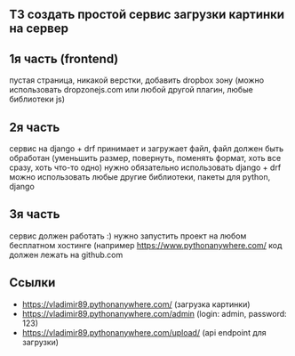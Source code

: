 ## ТЗ создать простой сервис загрузки картинки на сервер

## 1я часть (frontend)
пустая страница, никакой верстки, добавить dropbox зону (можно использовать dropzonejs.com или любой другой плагин, любые библиотеки js)

## 2я часть
сервис на django + drf принимает и загружает файл, файл должен быть обработан (уменьшить размер, повернуть, поменять формат, хоть все сразу, хоть что-то одно)
нужно обязательно использовать django + drf
можно использовать любые другие библиотеки, пакеты для python, django

## 3я часть
сервис должен работать :)
нужно запустить проект на любом бесплатном хостинге (например https://www.pythonanywhere.com/
код должен лежать на github.com

## Ссылки
- https://vladimir89.pythonanywhere.com/ (загрузка картинки)
- https://vladimir89.pythonanywhere.com/admin (login: admin, password: 123)
- https://vladimir89.pythonanywhere.com/upload/ (api endpoint для загрузки)

